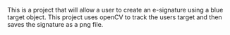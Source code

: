 This is a project that will allow a user to create an e-signature using a blue target object. This project uses openCV to track the users target and then saves the signature as a png file.
